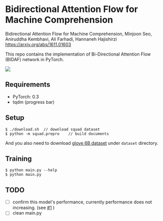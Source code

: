 # Bidirectional Attention Flow for Machine Comprehension

Bidirectional Attention Flow for Machine Comprehension, Minjoon Seo, Aniruddha Kembhavi, Ali Farhadi, Hannaneh Hajishirzi
https://arxiv.org/abs/1611.01603


This repo contains the implementation of Bi-Directional Attention Flow (BIDAF) network in PyTorch.

<img src="https://github.com/jojonki/BiDAF/blob/master/BiDAF.png?raw=true">

## Requirements
- PyTorch: 0.3
- tqdm (progress bar)

## Setup

```
$ ./download.sh  // download squad dataset
$ python -m squad.prepro    // build documents
```

And you also need to download [glove 6B dataset](http://nlp.stanford.edu/data/glove.6B.zip) under `dataset` directory.

## Training
```
$ python main.py --help
$ python main.py
```


## TODO
- [ ] confirm this model's performance, currently performance does not increasing. (see [#1](https://github.com/jojonki/BiDAF/issues/1) )
- [ ] clean main.py
